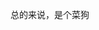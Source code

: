 总的来说，是个菜狗

<!---
djsindn/djsindn is a ✨ special ✨ repository because its `README.md` (this file) appears on your GitHub profile.
You can click the Preview link to take a look at your changes.
--->

